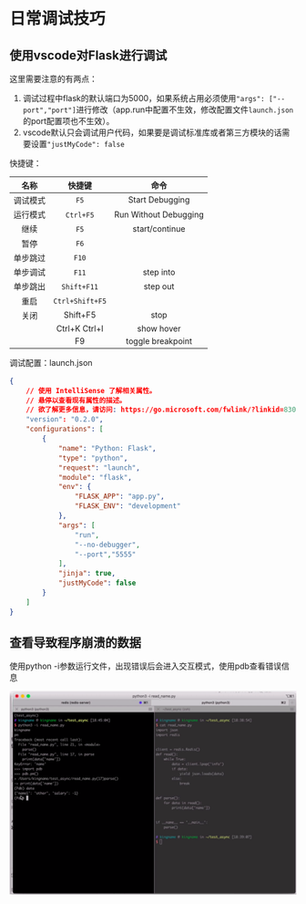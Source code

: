 # 日常调试技巧

## 使用vscode对Flask进行调试

这里需要注意的有两点：

1. 调试过程中flask的默认端口为5000，如果系统占用必须使用`"args": ["--port","port"]`进行修改（app.run中配置不生效，修改配置文件`launch.json`的port配置项也不生效）。
2. vscode默认只会调试用户代码，如果要是调试标准库或者第三方模块的话需要设置`"justMyCode": false`

快捷键：

|   名称   | 快捷键 | 命令  |
| :------: | :----: | :---: |
| 调试模式 | `F5` | Start Debugging |
| 运行模式 | `Ctrl+F5` | Run Without Debugging |
| 继续 | `F5` | start/continue |
| 暂停 | `F6` |  |
| 单步跳过 | `F10` |  |
| 单步调试 | `F11` | step into |
| 单步跳出 | `Shift+F11` | step out |
| 重启 | `Ctrl+Shift+F5` |  |
| 关闭 | Shift+F5 | stop |
|  | Ctrl+K Ctrl+I | show hover |
|  | F9 | toggle breakpoint |

调试配置：launch.json

``` json
{
    // 使用 IntelliSense 了解相关属性。 
    // 悬停以查看现有属性的描述。
    // 欲了解更多信息，请访问: https://go.microsoft.com/fwlink/?linkid=830387
    "version": "0.2.0",
    "configurations": [
        {
            "name": "Python: Flask",
            "type": "python",
            "request": "launch",
            "module": "flask",
            "env": {
                "FLASK_APP": "app.py",
                "FLASK_ENV": "development"
            },
            "args": [
                "run",
                "--no-debugger",
                "--port","5555"
            ],
            "jinja": true,
            "justMyCode": false
        }
    ]
}
```

## 查看导致程序崩溃的数据

使用python -i参数运行文件，出现错误后会进入交互模式，使用pdb查看错误信息

![查看导致程序崩溃的数据](../asserts/imgs/查看导致程序崩溃的数据.png)